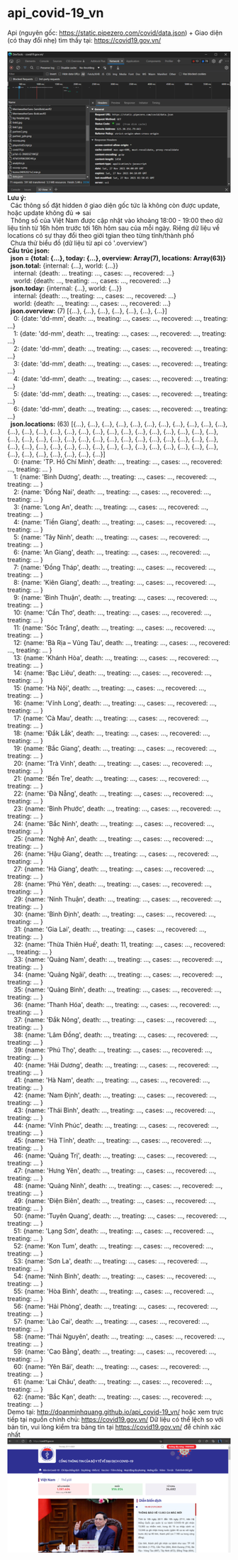 # api_covid-19_vn
Api (nguyên gốc: https://static.pipezero.com/covid/data.json) + Giao diện (có thay đổi nhẹ) tìm thấy tại: https://covid19.gov.vn/ <br><br>
![api](https://github.com/doanminhquang/api_covid-19_vn/blob/main/api.png?raw=true)
<b>Lưu ý:</b><br>
&ensp;Các thông số đặt hidden ở giao diện gốc tức là không còn được update, hoặc update không đủ => sai<br>
&ensp;Thông số của Việt Nam được cập nhật vào khoảng 18:00 - 19:00 theo dữ liệu tính từ 16h hôm trước tới 16h hôm sau của mỗi ngày. Riêng dữ liệu về locations có sự thay đổi theo giời tgian theo từng tỉnh/thành phố<br>
&ensp;Chưa thử biểu đồ (dữ liệu từ api có '.overview') <br>
<b>Cấu trúc json:</b><br>
&ensp;<b>json = {total: {…}, today: {…}, overview: Array(7), locations: Array(63)}</b><br>
&ensp;<b>json.total:</b> {internal: {…}, world: {…}} <br>
&ensp;&ensp;internal: {death: … treating: …, cases: …, recovered: …} <br>
&ensp;&ensp;world: {death: …, treating: …, cases: …, recovered: …} <br>
&ensp;<b>json.today:</b> {internal: {…}, world: {…}} <br>
&ensp;&ensp;internal: {death: …, treating: …, cases: …, recovered: …} <br>
&ensp;&ensp;world: {death: …, treating: …, cases: …, recovered: …} <br>
&ensp;<b>json.overview:</b> (7) [{…}, {…}, {…}, {…}, {…}, {…}, {…}] <br>
&ensp;&ensp;0: {date: 'dd-mm', death: …, treating: …, cases: …, recovered: …, treating: …} <br>
&ensp;&ensp;1: {date: 'dd-mm', death: …, treating: …, cases: …, recovered: …, treating: …} <br>
&ensp;&ensp;2: {date: 'dd-mm', death: …, treating: …, cases: …, recovered: …, treating: …} <br>
&ensp;&ensp;3: {date: 'dd-mm', death: …, treating: …, cases: …, recovered: …, treating: …} <br>
&ensp;&ensp;4: {date: 'dd-mm', death: …, treating: …, cases: …, recovered: …, treating: …} <br>
&ensp;&ensp;5: {date: 'dd-mm', death: …, treating: …, cases: …, recovered: …, treating: …} <br>
&ensp;&ensp;6: {date: 'dd-mm', death: …, treating: …, cases: …, recovered: …, treating: …} <br>
&ensp;<b>json.locations:</b> (63) [{…}, {…}, {…}, {…}, {…}, {…}, {…}, {…}, {…}, {…}, {…}, {…}, {…}, {…}, {…}, {…}, {…}, {…}, {…}, {…}, {…}, {…}, {…}, {…}, {…}, {…}, {…}, {…}, {…}, {…}, {…}, {…}, {…}, {…}, {…}, {…}, {…}, {…}, {…}, {…}, {…}, {…}, {…}, {…}, {…}, {…}, {…}, {…}, {…}, {…}, {…}, {…}, {…}, {…}, {…}, {…}, {…}, {…}, {…}, {…}, {…}, {…}, {…}] <br>
&ensp;&ensp;0: {name: 'TP. Hồ Chí Minh', death: …, treating: …, cases: …, recovered: …, treating: … } <br>
&ensp;&ensp;1: {name: 'Bình Dương', death: …, treating: …, cases: …, recovered: …, treating: … } <br>
&ensp;&ensp;2: {name: 'Đồng Nai', death:  …, treating: …, cases: …, recovered: …, treating: … } <br>
&ensp;&ensp;3: {name: 'Long An', death:  …, treating: …, cases: …, recovered: …, treating: … } <br>
&ensp;&ensp;4: {name: 'Tiền Giang', death:  …, treating: …, cases: …, recovered: …, treating: … } <br>
&ensp;&ensp;5: {name: 'Tây Ninh', death:  …, treating: …, cases: …, recovered: …, treating: … } <br>
&ensp;&ensp;6: {name: 'An Giang', death:  …, treating: …, cases: …, recovered: …, treating: … } <br>
&ensp;&ensp;7: {name: 'Đồng Tháp', death:  …, treating: …, cases: …, recovered: …, treating: … } <br>
&ensp;&ensp;8: {name: 'Kiên Giang', death:  …, treating: …, cases: …, recovered: …, treating: … } <br>
&ensp;&ensp;9: {name: 'Bình Thuận', death:  …, treating: …, cases: …, recovered: …, treating: … } <br>
&ensp;&ensp;10: {name: 'Cần Thơ', death:  …, treating: …, cases: …, recovered: …, treating: … } <br>
&ensp;&ensp;11: {name: 'Sóc Trăng', death:  …, treating: …, cases: …, recovered: …, treating: … } <br>
&ensp;&ensp;12: {name: 'Bà Rịa – Vũng Tàu', death:  …, treating: …, cases: …, recovered: …, treating: … } <br>
&ensp;&ensp;13: {name: 'Khánh Hòa', death:  …, treating: …, cases: …, recovered: …, treating: … } <br>
&ensp;&ensp;14: {name: 'Bạc Liêu', death:  …, treating: …, cases: …, recovered: …, treating: … } <br>
&ensp;&ensp;15: {name: 'Hà Nội', death:  …, treating: …, cases: …, recovered: …, treating: … } <br>
&ensp;&ensp;16: {name: 'Vĩnh Long', death:  …, treating: …, cases: …, recovered: …, treating: … } <br>
&ensp;&ensp;17: {name: 'Cà Mau', death:  …, treating: …, cases: …, recovered: …, treating: … } <br>
&ensp;&ensp;18: {name: 'Đắk Lắk', death:  …, treating: …, cases: …, recovered: …, treating: … } <br>
&ensp;&ensp;19: {name: 'Bắc Giang', death:  …, treating: …, cases: …, recovered: …, treating: … } <br>
&ensp;&ensp;20: {name: 'Trà Vinh', death:  …, treating: …, cases: …, recovered: …, treating: … } <br>
&ensp;&ensp;21: {name: 'Bến Tre', death:  …, treating: …, cases: …, recovered: …, treating: … } <br>
&ensp;&ensp;22: {name: 'Đà Nẵng', death:  …, treating: …, cases: …, recovered: …, treating: … } <br>
&ensp;&ensp;23: {name: 'Bình Phước', death:  …, treating: …, cases: …, recovered: …, treating: … } <br>
&ensp;&ensp;24: {name: 'Bắc Ninh', death:  …, treating: …, cases: …, recovered: …, treating: … } <br>
&ensp;&ensp;25: {name: 'Nghệ An', death:  …, treating: …, cases: …, recovered: …, treating: … } <br>
&ensp;&ensp;26: {name: 'Hậu Giang', death:  …, treating: …, cases: …, recovered: …, treating: … } <br>
&ensp;&ensp;27: {name: 'Hà Giang', death:  …, treating: …, cases: …, recovered: …, treating: … } <br>
&ensp;&ensp;28: {name: 'Phú Yên', death:  …, treating: …, cases: …, recovered: …, treating: … } <br>
&ensp;&ensp;29: {name: 'Ninh Thuận', death:  …, treating: …, cases: …, recovered: …, treating: … } <br>
&ensp;&ensp;30: {name: 'Bình Định', death:  …, treating: …, cases: …, recovered: …, treating: … } <br>
&ensp;&ensp;31: {name: 'Gia Lai', death:  …, treating: …, cases: …, recovered: …, treating: … } <br>
&ensp;&ensp;32: {name: 'Thừa Thiên Huế', death: 11, treating: …, cases: …, recovered: …, treating: … } <br>
&ensp;&ensp;33: {name: 'Quảng Nam', death:  …, treating: …, cases: …, recovered: …, treating: … } <br>
&ensp;&ensp;34: {name: 'Quảng Ngãi', death:  …, treating: …, cases: …, recovered: …, treating: … } <br>
&ensp;&ensp;35: {name: 'Quảng Bình', death:  …, treating: …, cases: …, recovered: …, treating: … } <br>
&ensp;&ensp;36: {name: 'Thanh Hóa', death:  …, treating: …, cases: …, recovered: …, treating: … } <br>
&ensp;&ensp;37: {name: 'Đắk Nông', death:  …, treating: …, cases: …, recovered: …, treating: … } <br>
&ensp;&ensp;38: {name: 'Lâm Đồng', death:  …, treating: …, cases: …, recovered: …, treating: … } <br>
&ensp;&ensp;39: {name: 'Phú Thọ', death:  …, treating: …, cases: …, recovered: …, treating: … } <br>
&ensp;&ensp;40: {name: 'Hải Dương', death:  …, treating: …, cases: …, recovered: …, treating: … } <br>
&ensp;&ensp;41: {name: 'Hà Nam', death:  …, treating: …, cases: …, recovered: …, treating: … } <br>
&ensp;&ensp;42: {name: 'Nam Định', death:  …, treating: …, cases: …, recovered: …, treating: … } <br>
&ensp;&ensp;43: {name: 'Thái Bình', death:  …, treating: …, cases: …, recovered: …, treating: … } <br>
&ensp;&ensp;44: {name: 'Vĩnh Phúc', death:  …, treating: …, cases: …, recovered: …, treating: … } <br>
&ensp;&ensp;45: {name: 'Hà Tĩnh', death:  …, treating: …, cases: …, recovered: …, treating: … } <br>
&ensp;&ensp;46: {name: 'Quảng Trị', death:  …, treating: …, cases: …, recovered: …, treating: … } <br>
&ensp;&ensp;47: {name: 'Hưng Yên', death:  …, treating: …, cases: …, recovered: …, treating: … } <br>
&ensp;&ensp;48: {name: 'Quảng Ninh', death:  …, treating: …, cases: …, recovered: …, treating: … } <br>
&ensp;&ensp;49: {name: 'Điện Biên', death:  …, treating: …, cases: …, recovered: …, treating: … } <br>
&ensp;&ensp;50: {name: 'Tuyên Quang', death: …, treating: …, cases: …, recovered: …, treating: … } <br>
&ensp;&ensp;51: {name: 'Lạng Sơn', death:  …, treating: …, cases: …, recovered: …, treating: … } <br>
&ensp;&ensp;52: {name: 'Kon Tum', death:  …, treating: …, cases: …, recovered: …, treating: … } <br>
&ensp;&ensp;53: {name: 'Sơn La', death:  …, treating: …, cases: …, recovered: …, treating: … } <br>
&ensp;&ensp;54: {name: 'Ninh Bình', death: …, treating: …, cases: …, recovered: …, treating: … } <br>
&ensp;&ensp;55: {name: 'Hòa Bình', death: …, treating: …, cases: …, recovered: …, treating: … } <br>
&ensp;&ensp;56: {name: 'Hải Phòng', death: …, treating: …, cases: …, recovered: …, treating: … } <br>
&ensp;&ensp;57: {name: 'Lào Cai', death: …, treating: …, cases: …, recovered: …, treating: … } <br>
&ensp;&ensp;58: {name: 'Thái Nguyên', death: …, treating: …, cases: …, recovered: …, treating: … } <br>
&ensp;&ensp;59: {name: 'Cao Bằng', death: …, treating: …, cases: …, recovered: …, treating: … } <br>
&ensp;&ensp;60: {name: 'Yên Bái', death: …, treating: …, cases: …, recovered: …, treating: … } <br>
&ensp;&ensp;61: {name: 'Lai Châu', death: …, treating: …, cases: …, recovered: …, treating: … } <br>
&ensp;&ensp;62: {name: 'Bắc Kạn', death: …, treating: …, cases: …, recovered: …, treating: … } <br>
Demo tại: http://doanminhquang.github.io/api_covid-19_vn/ hoặc xem trực tiếp tại nguồn chính chủ: https://covid19.gov.vn/
Dữ liệu có thể lệch so với bản tin, vui lòng kiểm tra bảng tin tại https://covid19.gov.vn/ để chính xác nhất 
![có thể bị sai lệch](https://github.com/doanminhquang/api_covid-19_vn/blob/main/27112021.png?raw=true)
